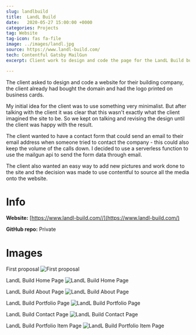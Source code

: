 ```yaml
---
slug: landlbuild
title:  LandL Build
date:   2020-05-27 15:00:00 +0000
categories: Projects
tag: Website
tag-icon: fas fa-file
image: ../images/landl.jpg
source: https://www.landl-build.com/
tech: Contentful Gatsby MailGun
excerpt: Client work to design and code the page for the LandL Build building company, used mailgun to connect contact forms directly to email.

---
```

The client asked to design and code a website for their building company, the client already had bought the domain and had the logo printed on business cards.

My initial idea for the client was to use something very minimalist. But after talking with the client it was clear that this wasn't exactly what the client imagined the site to be. So we kept on talking and revising the design until the client was happy with the result.

The client wanted to have a contact form that could send an email to their email address when someone tried to contact the company - this could also keep the volume of the calls down. I decided to use a serverless function to use the mailgun api to send the form data through email.

The client also wanted an easy way to add new pictures and work done to the site and the decision was made to use contentful to source all the media onto the website.


# Info

**Website:** [https://www.landl-build.com//](https://www.landl-build.com/)

**GitHub repo:** Private

# Images

First proposal
![First proposal](../images/landl-proposal.jpg)

LandL Build Home Page
![LandL Build Home Page](../images/landl-index.jpg)

LandL Build About Page
![LandL Build About Page](../images/landl-about.jpg)

LandL Build Portfolio Page
![LandL Build Portfolio Page](../images/landl-portfolio.jpg)

LandL Build Contact Page
![LandL Build Contact Page](../images/landl-contact.jpg)

LandL Build Portfolio Item Page
![LandL Build Portfolio Item Page](../images/landl-work.jpg)
